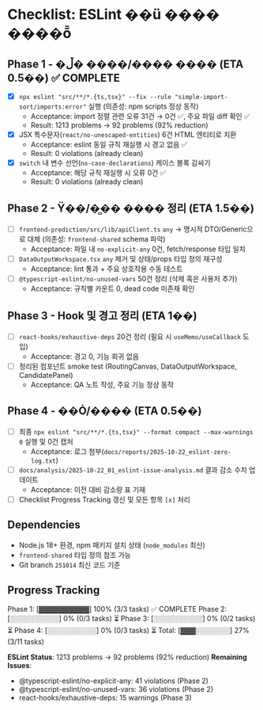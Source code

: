 # Checklist: ESLint ��ü ���� ����ȭ

## Phase 1 - �ڵ� ����/���� ���� (ETA 0.5��) ✅ COMPLETE

- [x] `npx eslint "src/**/*.{ts,tsx}" --fix --rule "simple-import-sort/imports:error"` 실행 (의존성: npm scripts 정상 동작)
  - Acceptance: import 정렬 관련 오류 31건 → 0건 ✅, 주요 파일 diff 확인 ✅
  - Result: 1213 problems → 92 problems (92% reduction)
- [x] JSX 특수문자(`react/no-unescaped-entities`) 6건 HTML 엔티티로 치환
  - Acceptance: eslint 동일 규칙 재실행 시 경고 없음 ✅
  - Result: 0 violations (already clean)
- [x] `switch` 내 변수 선언(`no-case-declarations`) 케이스 블록 감싸기
  - Acceptance: 해당 규칙 재실행 시 오류 0건 ✅
  - Result: 0 violations (already clean)

## Phase 2 - Ÿ��/�̻�� ���� 정리 (ETA 1.5��)
- [ ] `frontend-prediction/src/lib/apiClient.ts` `any` → 명시적 DTO/Generic으로 대체 (의존성: `frontend-shared` schema 파악)
  - Acceptance: 파일 내 `no-explicit-any` 0건, fetch/response 타입 일치
- [ ] `DataOutputWorkspace.tsx` `any` 제거 및 상태/props 타입 정의 재구성
  - Acceptance: lint 통과 + 주요 상호작용 수동 테스트
- [ ] `@typescript-eslint/no-unused-vars` 50건 정리 (삭제 혹은 사용처 추가)
  - Acceptance: 규칙별 카운트 0, dead code 미존재 확인

## Phase 3 - Hook 및 경고 정리 (ETA 1��)
- [ ] `react-hooks/exhaustive-deps` 20건 정리 (필요 시 `useMemo/useCallback` 도입)
  - Acceptance: 경고 0, 기능 회귀 없음
- [ ] 정리된 컴포넌트 smoke test (RoutingCanvas, DataOutputWorkspace, CandidatePanel)
  - Acceptance: QA 노트 작성, 주요 기능 정상 동작

## Phase 4 - ��Ȯ/���� (ETA 0.5��)
- [ ] 최종 `npx eslint "src/**/*.{ts,tsx}" --format compact --max-warnings 0` 실행 및 0건 캡처
  - Acceptance: 로그 첨부(`docs/reports/2025-10-22_eslint-zero-log.txt`)
- [ ] `docs/analysis/2025-10-22_01_eslint-issue-analysis.md` 결과 감소 수치 업데이트
  - Acceptance: 이전 대비 감소량 표 기재
- [ ] Checklist Progress Tracking 갱신 및 모든 항목 `[x]` 처리

## Dependencies
- Node.js 18+ 환경, npm 패키지 설치 상태 (`node_modules` 최신)
- `frontend-shared` 타입 정의 참조 가능
- Git branch `251014` 최신 코드 기준

## Progress Tracking
Phase 1: [▓▓▓▓▓▓▓▓▓▓] 100% (3/3 tasks) ✅ COMPLETE
Phase 2: [░░░░░░░░░░] 0% (0/3 tasks) ⏳
Phase 3: [░░░░░░░░░░] 0% (0/2 tasks) ⏳
Phase 4: [░░░░░░░░░░] 0% (0/3 tasks) ⏳
Total: [▓▓▓░░░░░░░] 27% (3/11 tasks)

**ESLint Status**: 1213 problems → 92 problems (92% reduction)
**Remaining Issues**:
- @typescript-eslint/no-explicit-any: 41 violations (Phase 2)
- @typescript-eslint/no-unused-vars: 36 violations (Phase 2)
- react-hooks/exhaustive-deps: 15 warnings (Phase 3)


